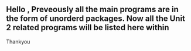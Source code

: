 Hello , Preveously all the main programs are in the form of unorderd packages.
Now all the Unit 2 related programs will be listed here within
-------------------------------------------------------------------------

Thankyou
